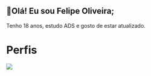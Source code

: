 ## 🚀Olá! Eu sou Felipe Oliveira;
Tenho 18 anos, estudo ADS e gosto de estar atualizado.
 ##
# Perfis



 <div>
  <a href="https://www.linkedin.com/in/ollveira/" target="_blank"><img src="https://img.shields.io/badge/LinkedIn-0077B5?style=for-the-badge&logo=linkedin&logoColor=white" target="_blank"></a>
 </div>
